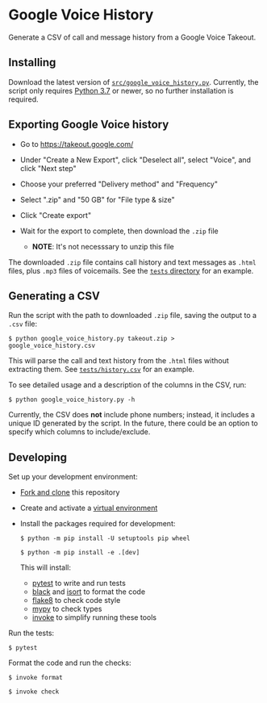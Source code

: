 # Google Voice History

Generate a CSV of call and message history from a Google Voice Takeout.

## Installing

Download the latest version of [`src/google_voice_history.py`](./src/google_voice_history.py). Currently, the script only requires [Python 3.7](https://www.python.org/downloads/) or newer, so no further installation is required.

## Exporting Google Voice history

- Go to <https://takeout.google.com/>

- Under "Create a New Export", click "Deselect all", select "Voice", and click "Next step"

- Choose your preferred "Delivery method" and "Frequency"

- Select ".zip" and "50 GB" for "File type & size"

- Click "Create export"

- Wait for the export to complete, then download the `.zip` file
    - **NOTE**: It's not necesssary to unzip this file

The downloaded `.zip` file contains call history and text messages as `.html` files, plus `.mp3` files of voicemails. See the [`tests` directory](./tests) for an example.

## Generating a CSV

Run the script with the path to downloaded `.zip` file, saving the output to a `.csv` file:

```
$ python google_voice_history.py takeout.zip > google_voice_history.csv
```

This will parse the call and text history from the `.html` files without extracting them. See [`tests/history.csv`](./tests/history.csv) for an example.

To see detailed usage and a description of the columns in the CSV, run:

```
$ python google_voice_history.py -h
```

Currently, the CSV does **not** include phone numbers; instead, it includes a unique ID generated by the script. In the future, there could be an option to specify which columns to include/exclude.

## Developing

Set up your development environment:

- [Fork and clone](https://help.github.com/en/articles/fork-a-repo) this repository

- Create and activate a [virtual environment](https://docs.python.org/3/tutorial/venv.html)

- Install the packages required for development:

    ```
    $ python -m pip install -U setuptools pip wheel

    $ python -m pip install -e .[dev]
    ```

    This will install:

    - [pytest](https://docs.pytest.org/en/latest/) to write and run tests
    - [black](https://black.readthedocs.io/en/stable/) and [isort](https://pycqa.github.io/isort/) to format the code
    - [flake8](http://flake8.pycqa.org/en/latest/) to check code style
    - [mypy](https://mypy.readthedocs.io/en/latest/) to check types
    - [invoke](https://www.pyinvoke.org/) to simplify running these tools

Run the tests:

```
$ pytest
```

Format the code and run the checks:

```
$ invoke format

$ invoke check
```
